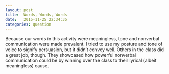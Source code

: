 ```yaml
---
layout: post
title:  Words, Words, Words
date:   2015-11-25 22:34:35
categories: question
---
```

Because our words in this activity were meaningless, tone and nonverbal communication were made prevalent. I tried to use my posture and tone of voice to signify persuasion, but it didn’t convey well. Others in the class did a great job, though. They showcased how powerful nonverbal communication could be by winning over the class to their lyrical (albeit meaningless) cause.
